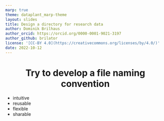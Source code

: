 ```yaml
---
marp: true
theme: dataplant_marp-theme
layout: slides
title: Design a directory for research data
author: Dominik Brilhaus
author_orcid: https://orcid.org/0000-0001-9021-3197
author_github: brilator
license: '[CC-BY 4.0](https://creativecommons.org/licenses/by/4.0/)'
date: 2022-10-12
---
```


<style>
h1 {
  text-align: center;
}
</style>

# Try to develop a file naming convention

- intuitive
- reusable
- flexible
- sharable
